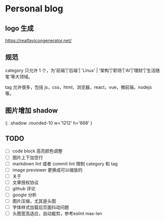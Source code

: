 # Personal blog

## logo 生成

https://realfavicongenerator.net/

## 规范

category 只允许 1 个，为'前端'|'后端'| 'Linux' | '架构'|'职场'|'AI'|'理财'|'生活随笔'等大领域。

tag 允许很多，包括 js，css，html，浏览器，react，vue，微前端，nodejs 等。

## 图片增加 shadow

{: .shadow .rounded-10 w='1212' h='668' }

## TODO

- [ ] code block 高亮颜色调整
- [ ] 图片上下加空行
- [ ] markdown lint 或者 commit lint 限制 category 和 tag
- [ ] image previewer 更换成可以缩放的
- [ ] 关于
- [ ] 文章授权协议
- [ ] github 评论
- [ ] google 分析
- [ ] 图片压缩，尤其是头图
- [ ] 字体样式加载后页面抖动问题
- [ ] 头图宽高适应，自动裁剪，参考eslint max-len
